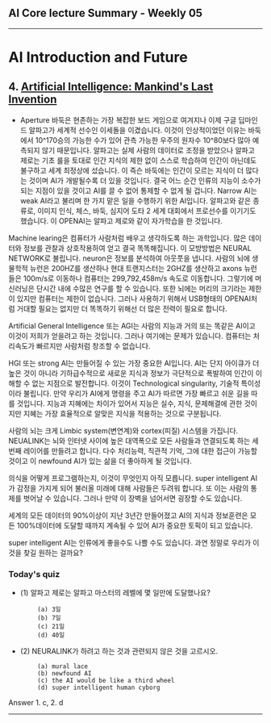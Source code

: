 ## AI Core lecture Summary - Weekly 05
***
# AI Introduction and Future

## 4. [Artificial Intelligence: Mankind's Last Invention](https://www.youtube.com/watch?v=Pls_q2aQzHg)
- Aperture
바둑은 현존하는 가장 복잡한 보드 게임으로 여겨지나 이제 구글 딥마인드 알파고가 세계적 선수인 이세돌을 이겼습니다. 이것이 인상적이었던 이유는 바둑에서 10^170승의 가능한 수가 있어 관측 가능한 우주의 원자수 10^80보다 많아 예측되지 않기 때문입니다.
알파고는 실제 사람의 데이터로 조정을 받았으나 알파고 제로는 기초 룰을 토대로 인간 지식의 제한 없이 스스로 학습하여 인간이 아닌데도 불구하고 세계 최정상에 섰습니다. 이 즉슨 바둑에는 인간이 모르는 지식이 더 많다는 것이며 AI가 개발될수록 더 있을 것입니다.
결국 어느 순간 인류의 지능이 소수가 되는 지점이 있을 것이고 AI를 끌 수 없어 통제할 수 없게 될 겁니다.
Narrow AI는 weak AI라고 불리며 한 가지 맡은 일을 수행하기 위한 AI입니다. 알파고와 같은 종류로, 이미지 인식, 체스, 바둑, 심지어 도타 2 세계 대회에서 프로선수를 이기기도 했습니다.
이 OPENAI는 알파고 제로와 같이 자가학습을 한 것입니다.

Machine learing은 컴퓨터가 사람처럼 배우고 생각하도록 하는 과학입니다. 많은 데이터와 정보를 관찰과 상호작용하여 얻고 결국 똑똑해집니다.
이 모방방법은 NEURAL NETWORK로 불립니다. neuron은 정보를 분석하여 아웃풋을 냅니다. 사람의 뇌에 생물학적 뉴런은 200HZ를 생산하나 현대 트랜지스터는 2GHZ를 생산하고 axons 뉴런들은 100m/s로 이동하나 컴퓨터는 299,792,458m/s 속도로 이동합니다. 그렇기에 머신러닝은 단시간 내에 수많은 연구를 할 수 있습니다. 또한 뇌에는 머리의 크기라는 제한이 있지만 컴퓨터는 제한이 없습니다.
그러나 사용하기 위해서 USB형태의 OPENAI처럼 거대할 필요는 없지만 더 똑똑하기 위해선 더 많은 전력이 필요로 합니다.

Artificial General Intelligence 또는 AGI는 사람의 지능과 거의 또는 똑같은 AI이고 이것이 저희가 얻을려고 하는 것입니다. 그러나 여기에는 문제가 있습니다. 컴퓨터는 처리속도가 빠르지만 사람처럼 창조할 수 없습니다.

HGI 또는 strong AI는 만들어질 수 있는 가장 중요한 AI입니다. AI는 단지 아이큐가 더 높은 것이 아니라 기하급수적으로 새로운 지식과 정보가 극단적으로 폭발하여 인간이 이해할 수 없는 지점으로 발전합니다.
이것이 Technological singularity, 기술적 특이성이라 불립니다.
 만약 우리가 AI에게 명령을 주고 AI가 따르면 가장 빠르고 쉬운 길을 따를 것입니다. 지능과 지혜에는 차이가 있어서 지능은 실수, 지식, 문제해결에 관한 것이지만 지혜는 가장 효율적으로 알맞은 지식을 적용하는 것으로 구분됩니다.

사람의 뇌는 크게 Limbic system(변연계)와 cortex(피질) 시스템을 가집니다.
 NEUALINK는 뇌와 인터넷 사이에 높은 대역폭으로 모든 사람들과 연결되도록 하는 세 번째 레이어를 만들려고 합니다. 다수 처리능력, 직관적 기억, 그에 대한 접근이 가능할 것이고 이 newfound AI가 있는 삶을 더 좋아하게 될 것입니다.

  의식을 어떻게 프로그램하는지, 이것이 무엇인지 아직 모릅니다. super intelligent AI가 감정을 가지게 되어 불러올 미래에 대해 사람들은 두려워 합니다. 또 이는 사람의 통제를 벗어날 수 있습니다. 그러나 만약 이 장벽을 넘어서면 굉장할 수도 있습니다.

  세계의 모든 데이터의 90%이상이 지난 3년간 만들어졌고 AI의 지식과 정보훈련은 모든 100%데이터에 도달할 때까지 계속될 수 있어 AI가 중요한 토픽이 되고 있습니다.

  super intelligent AI는 인류에게 좋을수도 나쁠 수도 있습니다. 과연 정말로 우리가 이것을 찾길 원하는 걸까요?

### Today's quiz
- (1) 알파고 제로는 알파고 마스터의 레벨에 몇 일만에 도달했나요?
```
        (a) 3일
        (b) 7일
        (c) 21일
        (d) 40일
```
- (2) NEURALINK가 하려고 하는 것과 관련되지 않은 것을 고르시오.
```
        (a) mural lace
        (b) newfound AI
        (c) the AI would be like a third wheel
        (d) super intelligent human cyborg
```
Answer 1. c, 2. d


***
